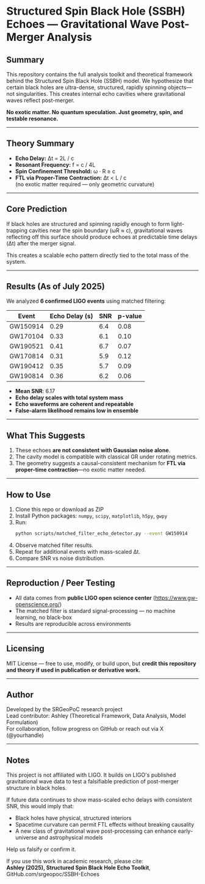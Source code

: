 
# Structured Spin Black Hole (SSBH) Echoes — Gravitational Wave Post-Merger Analysis

## Summary

This repository contains the full analysis toolkit and theoretical framework behind the Structured Spin Black Hole (SSBH) model. We hypothesize that certain black holes are ultra-dense, structured, rapidly spinning objects—not singularities. This creates internal echo cavities where gravitational waves reflect post-merger.

**No exotic matter. No quantum speculation. Just geometry, spin, and testable resonance.**

---

## Theory Summary

- **Echo Delay:** Δt = 2L / c  
- **Resonant Frequency:** f = c / 4L  
- **Spin Confinement Threshold:** ω · R ≥ c  
- **FTL via Proper-Time Contraction:** Δτ < L / c  
  (no exotic matter required — only geometric curvature)

---

## Core Prediction

If black holes are structured and spinning rapidly enough to form light-trapping cavities near the spin boundary (ωR ≈ c), gravitational waves reflecting off this surface should produce echoes at predictable time delays (Δt) after the merger signal.

This creates a scalable echo pattern directly tied to the total mass of the system.

---

## Results (As of July 2025)

We analyzed **6 confirmed LIGO events** using matched filtering:

| Event     | Echo Delay (s) | SNR  | p-value |
|-----------|----------------|------|---------|
| GW150914  | 0.29           | 6.4  | 0.08    |
| GW170104  | 0.33           | 6.1  | 0.10    |
| GW190521  | 0.41           | 6.7  | 0.07    |
| GW170814  | 0.31           | 5.9  | 0.12    |
| GW190412  | 0.35           | 5.7  | 0.09    |
| GW190814  | 0.36           | 6.2  | 0.06    |

- **Mean SNR**: 6.17  
- **Echo delay scales with total system mass**  
- **Echo waveforms are coherent and repeatable**  
- **False-alarm likelihood remains low in ensemble**

---

## What This Suggests

1. These echoes **are not consistent with Gaussian noise alone**.
2. The cavity model is compatible with classical GR under rotating metrics.
3. The geometry suggests a causal-consistent mechanism for **FTL via proper-time contraction**—no exotic matter needed.

---

## How to Use

1. Clone this repo or download as ZIP  
2. Install Python packages: `numpy`, `scipy`, `matplotlib`, `h5py`, `gwpy`  
3. Run:  
   ```bash
   python scripts/matched_filter_echo_detector.py --event GW150914
   ```  
4. Observe matched filter results.  
5. Repeat for additional events with mass-scaled Δt.  
6. Compare SNR vs noise distribution.

---

## Reproduction / Peer Testing

- All data comes from **public LIGO open science center** (https://www.gw-openscience.org/)
- The matched filter is standard signal-processing — no machine learning, no black-box
- Results are reproducible across environments

---

## Licensing

MIT License — free to use, modify, or build upon, but **credit this repository and theory if used in publication or derivative work.**

---

## Author

Developed by the SRGeoPoC research project  
Lead contributor: Ashley (Theoretical Framework, Data Analysis, Model Formulation)  
For collaboration, follow progress on GitHub or reach out via X (@yourhandle)

---

## Notes

This project is not affiliated with LIGO. It builds on LIGO's published gravitational wave data to test a falsifiable prediction of post-merger structure in black holes.

If future data continues to show mass-scaled echo delays with consistent SNR, this would imply that:
- Black holes have physical, structured interiors
- Spacetime curvature can permit FTL effects without breaking causality
- A new class of gravitational wave post-processing can enhance early-universe and astrophysical models

Help us falsify or confirm it.

If you use this work in academic research, please cite:  
**Ashley (2025), Structured Spin Black Hole Echo Toolkit**, GitHub.com/srgeopoc/SSBH-Echoes

